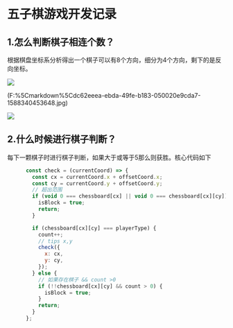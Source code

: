 # 五子棋游戏开发记录

## 1.怎么判断棋子相连个数？

​	根据棋盘坐标系分析得出一个棋子可以有8个方向，细分为4个方向，剩下的是反向坐标。

![](F:%5Cmarkdown%5C%E4%BA%94%E5%AD%90%E6%A3%8B%E6%B8%B8%E6%88%8F%E5%BC%80%E5%8F%91%E8%AE%B0%E5%BD%95.assets%5Cdc62eeea-ebda-49fe-b183-050020e9cda7.jpg)

(F:%5Cmarkdown%5Cdc62eeea-ebda-49fe-b183-050020e9cda7-1588340453648.jpg)

![](F:%5Cmarkdown%5C%E4%BA%94%E5%AD%90%E6%A3%8B%E6%B8%B8%E6%88%8F%E5%BC%80%E5%8F%91%E8%AE%B0%E5%BD%95.assets%5C5985f626-8949-4086-9a0f-2983724f3302.jpg)

## 2.什么时候进行棋子判断？

每下一颗棋子时进行棋子判断，如果大于或等于5那么则获胜。核心代码如下

```javascript
      const check = (currentCoord) => {
        const cx = currentCoord.x + offsetCoord.x;
        const cy = currentCoord.y + offsetCoord.y;
        // 超出范围
        if (void 0 === chessboard[cx] || void 0 === chessboard[cx][cy]) {
          isBlock = true;
          return;
        }

        if (chessboard[cx][cy] === playerType) {
          count++;
          // tips x,y
          check({
            x: cx,
            y: cy,
          });
        } else {
          // 如果存在棋子 && count >0
          if (!!chessboard[cx][cy] && count > 0) {
            isBlock = true;
          }
          return;
        }
      };
```

